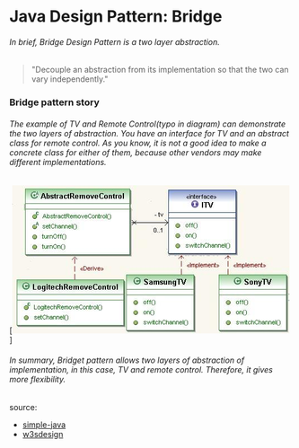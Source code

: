 # Java Design Pattern: Bridge

###### In brief, Bridge Design Pattern is a two layer abstraction.

> "Decouple an abstraction from its implementation
so that the two can vary independently."

### Bridge pattern story

###### The example of TV and Remote Control(typo in diagram) can demonstrate the two layers of abstraction. You have an interface for TV and an abstract class for remote control. As you know, it is not a good idea to make a concrete class for either of them, because other vendors may make different implementations.

[![bridge-pattern](../../../../resources/img/bridge.jpg)]

###### In summary, Bridget pattern allows two layers of abstraction of implementation, in this case, TV and remote control. Therefore, it gives more flexibility.

source:
- [simple-java](https://www.programcreek.com/2013/02/java-design-pattern-factory/) 
- [w3sdesign](http://www.w3sdesign.com/index0100.php)